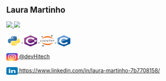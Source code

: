 ## Laura Martinho
<div>
  <a href="https://github.com/lauramartinho">
  <img height="170em" src="https://github-readme-stats.vercel.app/api?username=lauramartinho&show_icons=true&theme=midnight-purple&include_all_commits=true&count_private=true"/>
  <img height="170em" src="https://github-readme-stats.vercel.app/api/top-langs/?username=lauramartinho&layout=demo&langs_count=7&theme=midnight-purple"/>
</div>
  <div style="display: inline_block"><br>
  <img align="center" alt="laura-Python" height="30" width="40" src="https://raw.githubusercontent.com/devicons/devicon/master/icons/python/python-original.svg">
  <img align="center" alt="laura-Csharp" height="30" width="40" src="https://raw.githubusercontent.com/devicons/devicon/master/icons/csharp/csharp-original.svg">
  <img align="center" alt="laura-Jupyter" height="30" width="40" src="https://raw.githubusercontent.com/devicons/devicon/master/icons/jupyter/jupyter-original-wordmark.svg">
  <img align="center" alt="laura-c" height="30" width="40" src="https://raw.githubusercontent.com/devicons/devicon/master/icons/c/c-original.svg">
</div>
  
  </div>
  <div style="display: inline_block"><br>
  <img align="center" alt="laura-insta" height="20" width="30" src="https://github.com/edent/SuperTinyIcons/blob/master/images/svg/instagram.svg"> @devHitech
</div>
  </div>
  <div style="display: inline_block"><br>
 <img align="center" alt="laura-linkedin" height="20" width="30" src="https://github.com/edent/SuperTinyIcons/blob/master/images/svg/linkedin.svg"> https://www.linkedin.com/in/laura-martinho-7b7708158/
</div>
 
